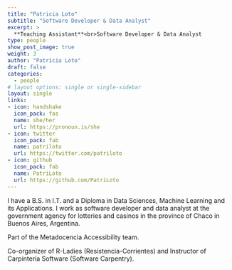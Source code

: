 ```yaml
---
title: "Patricia Loto"
subtitle: "Software Developer & Data Analyst"
excerpt: >
  **Teaching Assistant**<br>Software Developer & Data Analyst
type: people
show_post_image: true
weight: 3
author: "Patricia Loto"
draft: false
categories:
  - people
# layout options: single or single-sidebar
layout: single
links:
- icon: handshake
  icon_pack: fas
  name: she/her
  url: https://pronoun.is/she
- icon: twitter
  icon_pack: fab
  name: patriloto
  url: https://twitter.com/patriloto
- icon: github
  icon_pack: fab
  name: PatriLoto
  url: https://github.com/PatriLoto
---
```


I have a B.S. in I.T. and a Diploma in Data Sciences, Machine Learning and its Applications. I work as software developer and data analyst at the government agency for lotteries and casinos in the province of Chaco in Buenos Aires, Argentina.

Part of the Metadocencia Accessibility team.

Co-organizer of R-Ladies (Resistencia-Corrientes) and Instructor of Carpintería Software (Software Carpentry).
